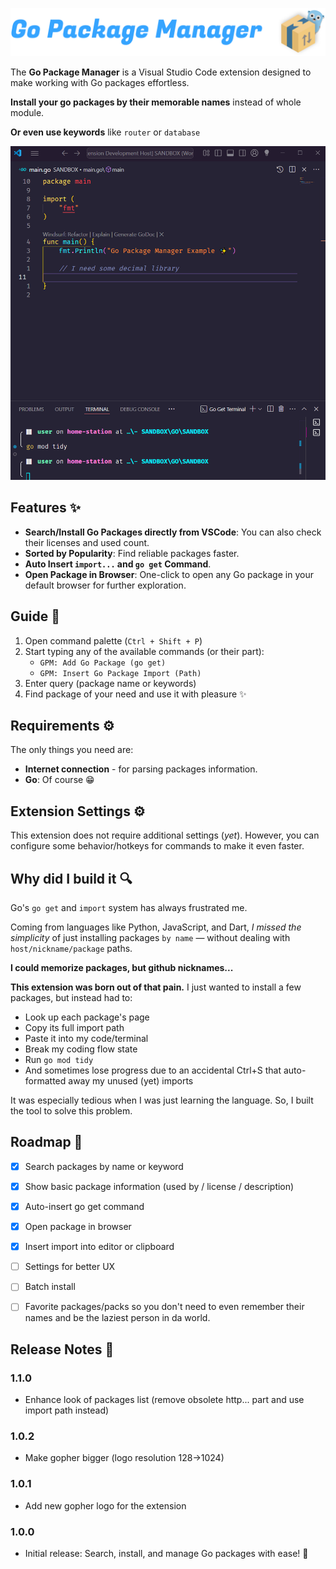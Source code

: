 <p align="center">
  <img src="https://raw.githubusercontent.com/Glitchy-Sheep/Go-Package-Manager/refs/heads/main/assets/header.png" width="700"/>
</p>

The **Go Package Manager** is a Visual Studio Code extension designed to make working with Go packages effortless. 

**Install your go packages by their memorable names** instead of whole module.

**Or even use keywords** like `router` or `database`

<img src="https://raw.githubusercontent.com/Glitchy-Sheep/Go-Package-Manager/refs/heads/main/assets/showcase.gif">

## Features ✨

- **Search/Install Go Packages directly from VSCode**: You can also check their licenses and used count.
- **Sorted by Popularity**: Find reliable packages faster.
- **Auto Insert `import...` and `go get` Command**.
- **Open Package in Browser**: One-click to open any Go package in your default browser for further exploration.

## Guide 📃

1. Open command palette (`Ctrl + Shift + P`)
2. Start typing any of the available commands (or their part):
    - `GPM: Add Go Package (go get)`
    - `GPM: Insert Go Package Import (Path)`
3. Enter query (package name or keywords)
4. Find package of your need and use it with pleasure ✨


## Requirements ⚙️

The only things you need are:
- **Internet connection** - for parsing packages information.
- **Go**: Of course 😁

## Extension Settings ⚙️

This extension does not require additional settings (*yet*). 
However, you can configure some behavior/hotkeys for commands to make it even faster.

## Why did I build it 🔍

Go's `go get` and `import` system has always frustrated me.

Coming from languages like Python, JavaScript, and Dart, *I missed the simplicity* of just installing packages `by name` — without dealing with `host/nickname/package` paths.

**I could memorize packages, but github nicknames...**

**This extension was born out of that pain.** 
I just wanted to install a few packages, but instead had to:

- Look up each package's page
- Copy its full import path
- Paste it into my code/terminal
- Break my coding flow state
- Run `go mod tidy`
- And sometimes lose progress due to an accidental Ctrl+S that auto-formatted away my unused (yet) imports

It was especially tedious when I was just learning the language.
So, I built the tool to solve this problem.

## Roadmap 🔧
- [x] Search packages by name or keyword
- [x] Show basic package information (used by / license / description)
- [x] Auto-insert go get command
- [x] Open package in browser
- [x] Insert import into editor or clipboard
- [ ] Settings for better UX
- [ ] Batch install
- [ ] Favorite packages/packs so you don't need to even remember their names and be the laziest person in da world.


## Release Notes 📢

### 1.1.0
- Enhance look of packages list (remove obsolete http... part and use import path instead)

### 1.0.2
- Make gopher bigger (logo resolution 128->1024)

### 1.0.1
- Add new gopher logo for the extension

### 1.0.0
- Initial release: Search, install, and manage Go packages with ease! 🎉
